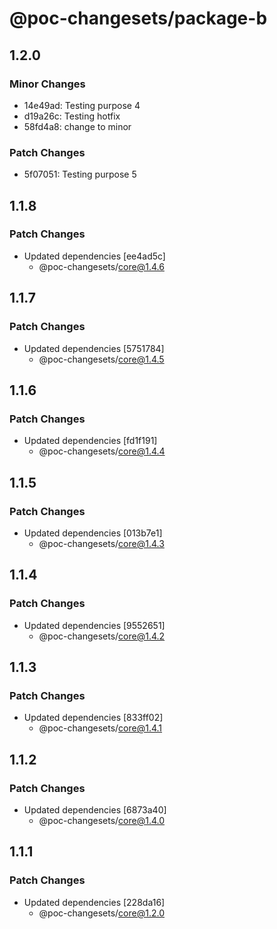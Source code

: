 # @poc-changesets/package-b

## 1.2.0

### Minor Changes

- 14e49ad: Testing purpose 4
- d19a26c: Testing hotfix
- 58fd4a8: change to minor

### Patch Changes

- 5f07051: Testing purpose 5

## 1.1.8

### Patch Changes

- Updated dependencies [ee4ad5c]
  - @poc-changesets/core@1.4.6

## 1.1.7

### Patch Changes

- Updated dependencies [5751784]
  - @poc-changesets/core@1.4.5

## 1.1.6

### Patch Changes

- Updated dependencies [fd1f191]
  - @poc-changesets/core@1.4.4

## 1.1.5

### Patch Changes

- Updated dependencies [013b7e1]
  - @poc-changesets/core@1.4.3

## 1.1.4

### Patch Changes

- Updated dependencies [9552651]
  - @poc-changesets/core@1.4.2

## 1.1.3

### Patch Changes

- Updated dependencies [833ff02]
  - @poc-changesets/core@1.4.1

## 1.1.2

### Patch Changes

- Updated dependencies [6873a40]
  - @poc-changesets/core@1.4.0

## 1.1.1

### Patch Changes

- Updated dependencies [228da16]
  - @poc-changesets/core@1.2.0
